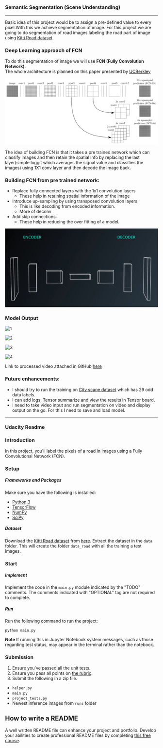 ### Semantic Segmentation (Scene Understanding)
______________
Basic idea of this project would be to assign a pre-defined value to every pixel.With this we achieve segmentation of image. 
For this project we are going to do segmentation of road images labeling the road part of image using [Kitti Road dataset](http://www.cvlibs.net/datasets/kitti/eval_road.php).  

### Deep Learning approach of FCN 
To do this segmentation of image we will use **FCN (Fully Convolution Network)**.  
The whole architecture is planned on this paper presented by [ UCBerkley ](https://people.eecs.berkeley.edu/~jonlong/long_shelhamer_fcn.pdf)   


![ FCN UP_Scaling_Merging ](https://github.com/MumMumMum/Semantic_segmentation/blob/master/imgs/img_0032_upscaling_and_merging.png?raw=true)  


The idea of building FCN is that it takes a pre trained network which can classify images and then retain the spatial info by replacing the last layer(simple loggit which averages the signal value and classifies the images) using 1X1 conv layer and then decode the image back.  

### Building FCN from pre trained network: 
  - Replace fully connected layers with the 1x1 convolution layers 
     - These help in retaining spatial information of the image  
  - Introduce up-sampling by using transposed convolution layers. 
     - This is like decoding from encoded information. 
     - More of  deconv 
  - Add skip connections. 
     - These help in reducing the over fitting of a model. 
     
![ image encoder decoder ](https://github.com/MumMumMum/Semantic_segmentation/blob/master/imgs/1%20Li8osvpQE-s0AYO8cPumFQ.png?raw=true)   


     
### Model Output
![ 1 ](https://github.com/MumMumMum/Semantic_segmentation/tree/master/runs/run2/runs/1508737489.8759882/um_000036.png?raw=true) 

![ 2 ](https://github.com/MumMumMum/Semantic_segmentation/tree/master/runs/run2/runs/1508737489.8759882/um_000039.png?raw=true) 

![ 3 ](https://github.com/MumMumMum/Semantic_segmentation/tree/master/runs/run2/runs/1508737489.8759882/um_000054.png?raw=true) 

![ 4 ](https://github.com/MumMumMum/Semantic_segmentation/tree/master/runs/run2/runs/1508737489.8759882/um_000024.png?raw=true) 

Link to processed video attached in GitHub [here](https://github.com/MumMumMum/Semantic_segmentation/tree/master/runs/run2/runs/1508737489.8759882/sem_seg.mp4) 

### Future enhancements: 
* I should try to run the training on [City scape dataset](https://www.cityscapes-dataset.com/) which has 29 odd data labels.
* I can add logs, Tensor summarize and view the results in Tensor board.
* I need to take video input and run segmentation on video and display output on the go. For this I need to save and load model.


*********
### Udacity Readme 

### Introduction 
In this project, you'll label the pixels of a road in images using a Fully Convolutional Network (FCN).

### Setup
##### Frameworks and Packages
Make sure you have the following is installed:
 - [Python 3](https://www.python.org/)
 - [TensorFlow](https://www.tensorflow.org/)
 - [NumPy](http://www.numpy.org/)
 - [SciPy](https://www.scipy.org/)
##### Dataset
Download the [Kitti Road dataset](http://www.cvlibs.net/datasets/kitti/eval_road.php) from [here](http://www.cvlibs.net/download.php?file=data_road.zip).  Extract the dataset in the `data` folder.  This will create the folder `data_road` with all the training a test images.

### Start
##### Implement
Implement the code in the `main.py` module indicated by the "TODO" comments.
The comments indicated with "OPTIONAL" tag are not required to complete.
##### Run
Run the following command to run the project:
```
python main.py
```
**Note** If running this in Jupyter Notebook system messages, such as those regarding test status, may appear in the terminal rather than the notebook.

### Submission
1. Ensure you've passed all the unit tests.
2. Ensure you pass all points on [the rubric](https://review.udacity.com/#!/rubrics/989/view).
3. Submit the following in a zip file.
 - `helper.py`
 - `main.py`
 - `project_tests.py`
 - Newest inference images from `runs` folder
 
 ## How to write a README
A well written README file can enhance your project and portfolio.  Develop your abilities to create professional README files by completing [this free course](https://www.udacity.com/course/writing-readmes--ud777).
